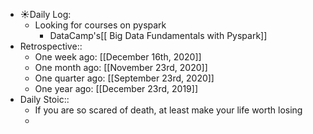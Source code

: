 - ☀️Daily Log:
    - Looking for courses on pyspark
        - DataCamp's[[ Big Data Fundamentals with Pyspark]]
- Retrospective::
    - One week ago: [[December 16th, 2020]]
    - One month ago: [[November 23rd, 2020]]
    - One quarter ago: [[September 23rd, 2020]]
    - One year ago: [[December 23rd, 2019]]
- Daily Stoic::
    - If you are so scared of death, at least make your life worth losing
    -
